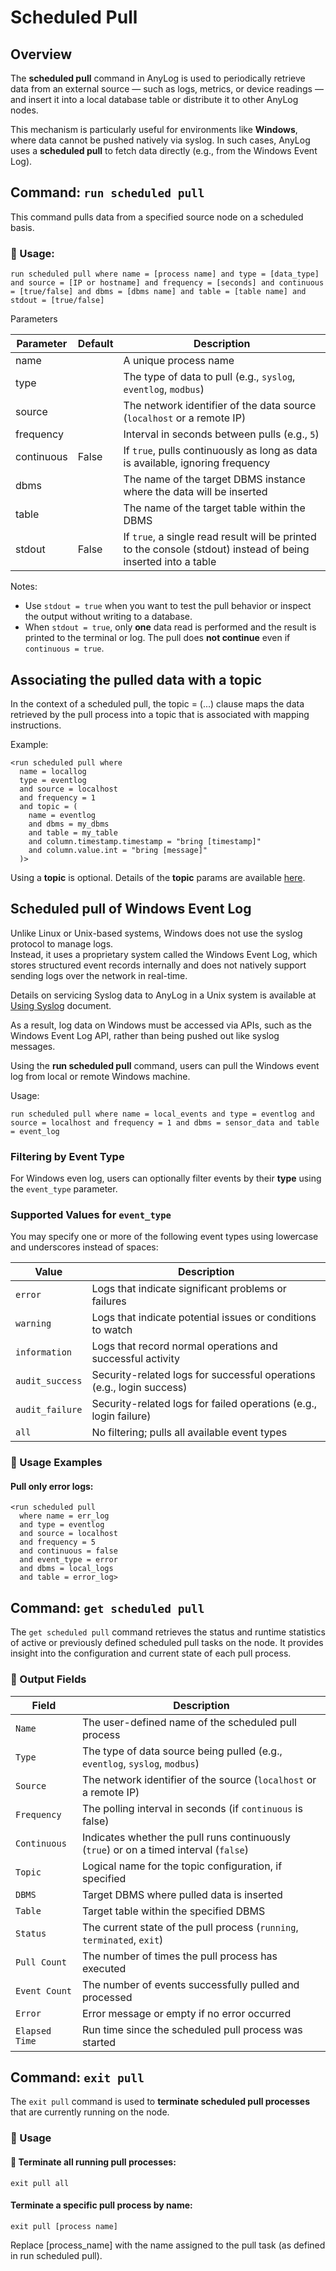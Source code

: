 # Scheduled Pull

## Overview

The **scheduled pull** command in AnyLog is used to periodically retrieve data from an external source — such as logs, 
metrics, or device readings — and insert it into a local database table or distribute it to other AnyLog nodes.

This mechanism is particularly useful for environments like **Windows**, where data cannot be pushed natively via syslog. 
In such cases, AnyLog uses a **scheduled pull** to fetch data directly (e.g., from the Windows Event Log).

## Command: `run scheduled pull`

This command pulls data from a specified source node on a scheduled basis.

### 📌 Usage:
```anylog
run scheduled pull where name = [process name] and type = [data_type] and source = [IP or hostname] and frequency = [seconds] and continuous = [true/false] and dbms = [dbms name] and table = [table name] and stdout = [true/false]
```

Parameters

| Parameter  | Default | Description                                                                                                    |
|------------|---------|----------------------------------------------------------------------------------------------------------------|
| name       |         | A unique process name                                                                                          |
| type       |         | The type of data to pull (e.g., `syslog`, `eventlog`, `modbus`)                                                |
| source     |         | The network identifier of the data source (`localhost` or a remote IP)                                         |
| frequency  |         | Interval in seconds between pulls (e.g., `5`)                                                                  |
| continuous | False   | If `true`, pulls continuously as long as data is available, ignoring frequency                                 |
| dbms       |         | The name of the target DBMS instance where the data will be inserted                                           |
| table      |         | The name of the target table within the DBMS                                                                   |
| stdout     | False   | If `true`, a single read result will be printed to the console (stdout) instead of being inserted into a table |

Notes:  
* Use `stdout = true` when you want to test the pull behavior or inspect the output without writing to a database.
* When `stdout = true`, only **one** data read is performed and the result is printed to the terminal or log. The pull does **not continue** even if `continuous = true`.

## Associating the pulled data with a topic

In the context of a scheduled pull, the topic = (...) clause maps the data retrieved by the pull process 
into a topic that is associated with mapping instructions.

Example:

```anylog
<run scheduled pull where 
  name = locallog 
  type = eventlog 
  and source = localhost 
  and frequency = 1 
  and topic = (
    name = eventlog 
    and dbms = my_dbms 
    and table = my_table  
    and column.timestamp.timestamp = "bring [timestamp]" 
    and column.value.int = "bring [message]"
  )>
```

Using a **topic** is optional. Details of the **topic** params are available [here](message%20broker.md#the-topic-params).

## Scheduled pull of Windows Event Log

Unlike Linux or Unix-based systems, Windows does not use the syslog protocol to manage logs.    
Instead, it uses a proprietary system called the Windows Event Log, which stores structured event records internally 
and does not natively support sending logs over the network in real-time.

Details on servicing Syslog data to AnyLog in a Unix system is available at [Using Syslog](using%20syslog.md) document.  

As a result, log data on Windows must be accessed via APIs, such as the Windows Event Log API, rather than being 
pushed out like syslog messages.

Using the **run scheduled pull** command, users can pull the Windows event log from local or remote Windows machine.

Usage:
```anylog
run scheduled pull where name = local_events and type = eventlog and source = localhost and frequency = 1 and dbms = sensor_data and table = event_log
```

### Filtering by Event Type

For Windows even log, users can optionally filter events by their **type** using the `event_type` parameter.

### Supported Values for `event_type`

You may specify one or more of the following event types using lowercase and underscores instead of spaces:

| Value             | Description                          |
|------------------|--------------------------------------|
| `error`           | Logs that indicate significant problems or failures |
| `warning`         | Logs that indicate potential issues or conditions to watch |
| `information`     | Logs that record normal operations and successful activity |
| `audit_success`   | Security-related logs for successful operations (e.g., login success) |
| `audit_failure`   | Security-related logs for failed operations (e.g., login failure) |
| `all`             | No filtering; pulls all available event types |

### 🔧 Usage Examples

#### Pull only error logs:

```anylog
<run scheduled pull 
  where name = err_log
  and type = eventlog 
  and source = localhost 
  and frequency = 5
  and continuous = false 
  and event_type = error
  and dbms = local_logs
  and table = error_log>
```

## Command: `get scheduled pull`

The `get scheduled pull` command retrieves the status and runtime statistics of active or previously defined 
scheduled pull tasks on the node. It provides insight into the configuration and current state of each pull process.

### 🔄 Output Fields

| Field         | Description                                                                            |
|---------------|----------------------------------------------------------------------------------------|
| `Name`        | The user-defined name of the scheduled pull process                                    |
| `Type`        | The type of data source being pulled (e.g., `eventlog`, `syslog`, `modbus`)            |
| `Source`      | The network identifier of the source (`localhost` or a remote IP)                      |
| `Frequency`   | The polling interval in seconds (if `continuous` is false)                             |
| `Continuous`  | Indicates whether the pull runs continuously (`true`) or on a timed interval (`false`) |
| `Topic`       | Logical name for the topic configuration, if specified                                 |
| `DBMS`        | Target DBMS where pulled data is inserted                                              |
| `Table`       | Target table within the specified DBMS                                                 |
| `Status`      | The current state of the pull process (`running`, `terminated`, `exit`)                |
| `Pull Count`  | The number of times the pull process has executed                                      |
| `Event Count` | The number of events successfully pulled and processed                                 |
| `Error`       | Error message or empty if no error occurred                                            |
| `Elapsed Time`| Run time since the scheduled pull process was started                                  |

## Command: `exit pull`

The `exit pull` command is used to **terminate scheduled pull processes** that are currently running on the node.

### 🔧 Usage

#### 🔹 Terminate all running pull processes:
```anylog
exit pull all
```

####  Terminate a specific pull process by name:
```anylog
exit pull [process name]
```
Replace [process_name] with the name assigned to the pull task (as defined in run scheduled pull).

